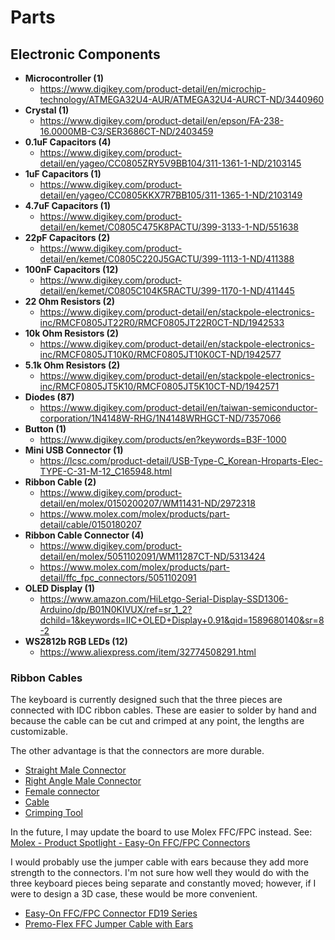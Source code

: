 # Parts

## Electronic Components

- **Microcontroller (1)**
    - https://www.digikey.com/product-detail/en/microchip-technology/ATMEGA32U4-AUR/ATMEGA32U4-AURCT-ND/3440960
- **Crystal (1)**
    - https://www.digikey.com/product-detail/en/epson/FA-238-16.0000MB-C3/SER3686CT-ND/2403459
- **0.1uF Capacitors (4)**
    - https://www.digikey.com/product-detail/en/yageo/CC0805ZRY5V9BB104/311-1361-1-ND/2103145
- **1uF Capacitors (1)**
    - https://www.digikey.com/product-detail/en/yageo/CC0805KKX7R7BB105/311-1365-1-ND/2103149
- **4.7uF Capacitors (1)**
    - https://www.digikey.com/product-detail/en/kemet/C0805C475K8PACTU/399-3133-1-ND/551638
- **22pF Capacitors (2)**
    - https://www.digikey.com/product-detail/en/kemet/C0805C220J5GACTU/399-1113-1-ND/411388
- **100nF Capacitors (12)**
    - https://www.digikey.com/product-detail/en/kemet/C0805C104K5RACTU/399-1170-1-ND/411445
- **22 Ohm Resistors (2)**
    - https://www.digikey.com/product-detail/en/stackpole-electronics-inc/RMCF0805JT22R0/RMCF0805JT22R0CT-ND/1942533
- **10k Ohm Resistors (2)**
    - https://www.digikey.com/product-detail/en/stackpole-electronics-inc/RMCF0805JT10K0/RMCF0805JT10K0CT-ND/1942577
- **5.1k Ohm Resistors (2)**
    - https://www.digikey.com/product-detail/en/stackpole-electronics-inc/RMCF0805JT5K10/RMCF0805JT5K10CT-ND/1942571
- **Diodes (87)**
    - https://www.digikey.com/product-detail/en/taiwan-semiconductor-corporation/1N4148W-RHG/1N4148WRHGCT-ND/7357066
- **Button (1)**
    - https://www.digikey.com/products/en?keywords=B3F-1000
- **Mini USB Connector (1)**
    - https://lcsc.com/product-detail/USB-Type-C_Korean-Hroparts-Elec-TYPE-C-31-M-12_C165948.html
- **Ribbon Cable (2)**
    - https://www.digikey.com/product-detail/en/molex/0150200207/WM11431-ND/2972318
    - https://www.molex.com/molex/products/part-detail/cable/0150180207
- **Ribbon Cable Connector (4)**
    - https://www.digikey.com/product-detail/en/molex/5051102091/WM11287CT-ND/5313424
    - https://www.molex.com/molex/products/part-detail/ffc_fpc_connectors/5051102091
- **OLED Display (1)**
    - https://www.amazon.com/HiLetgo-Serial-Display-SSD1306-Arduino/dp/B01N0KIVUX/ref=sr_1_2?dchild=1&keywords=IIC+OLED+Display+0.91&qid=1589680140&sr=8-2
- **WS2812b RGB LEDs (12)**
    - https://www.aliexpress.com/item/32774508291.html

### Ribbon Cables

The keyboard is currently designed such that the three pieces are connected
with IDC ribbon cables. These are easier to solder by hand and because the
cable can be cut and crimped at any point, the lengths are customizable.

The other advantage is that the connectors are more durable.

- [Straight Male Connector](https://www.aliexpress.com/item/33041013886.html?spm=a2g0s.9042311.0.0.1f0c4c4d066nlr)
- [Right Angle Male Connector](https://www.aliexpress.com/item/32675466480.html?spm=a2g0s.9042311.0.0.1f0c4c4d066nlr)
- [Female connector](https://www.aliexpress.com/item/33048889205.html?spm=a2g0s.9042311.0.0.1f0c4c4d066nlr)
- [Cable](https://www.aliexpress.com/item/4000063410478.html?spm=a2g0s.9042311.0.0.1f0c4c4d066nlr)
- [Crimping Tool](https://www.aliexpress.com/item/32792508854.html?spm=a2g0s.9042311.0.0.1f0c4c4d066nlr)

In the future, I may update the board to use Molex FFC/FPC instead. See:
[Molex - Product Spotlight - Easy-On FFC/FPC Connectors](https://www.youtube.com/watch?v=PimDML9YHoY)

I would probably use the jumper cable with ears because they add more strength
to the connectors. I'm not sure how well they would do with the three keyboard
pieces being separate and constantly moved; however, if I were to design a 3D
case, these would be more convenient.

- [Easy-On FFC/FPC Connector FD19 Series](https://www.molex.com/molex/products/part-detail/ffc_fpc_connectors/5051102091)
- [Premo-Flex FFC Jumper Cable with Ears](https://www.molex.com/molex/search/deepSearch?pQuery=q%253D*%253A*%2540fq%253Dcollection%253Aimpulse%2540fq%253Dproductseries%253A%252215018%2522%2540fq%253Dcategory%253A%2522Cable%2522%2540fq%253D&currentQuery=circuitsloaded%3A20&origin=_l1stv13w)


